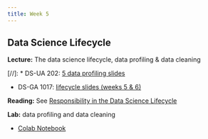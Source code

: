 ```yaml
---
title: Week 5
---
```


## Data Science Lifecycle

**Lecture:** The data science lifecycle, data profiling & data cleaning

[//]: * DS-UA 202: [5 data profiling slides](../../../assets/5_Profiling.pdf)
*  DS-GA 1017: [lifecycle slides (weeks 5 & 6)](../../../assets/5_6_Lifecycle_1017.pdf)

**Reading:** See [Responsibility in the Data Science Lifecycle](../../../assets/lifecycle_reader.pdf)

**Lab:** data profiling and data cleaning

* [Colab Notebook](https://colab.research.google.com/drive/1jlAnWPUPFL2ylkgzQl2ydlA9Lt48z5vH?authuser=1)
